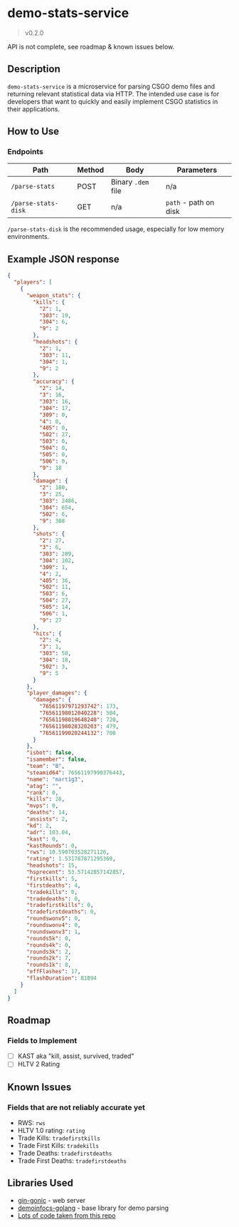 # demo-stats-service

> v0.2.0

API is not complete, see roadmap & known issues below.

## Description

`demo-stats-service` is a microservice for parsing CSGO demo files and returning relevant statistical data via HTTP. The
intended use case is for developers that want to quickly and easily implement CSGO statistics in their applications.

## How to Use
### Endpoints
|Path|Method|Body|Parameters|
|---|---|---|---|
|`/parse-stats`|POST|Binary `.dem` file| n/a|
|`/parse-stats-disk`|GET| n/a|`path` - path on disk |

`/parse-stats-disk` is the recommended usage, especially for low memory environments.

## Example JSON response

```json
{
  "players": [
    {
      "weapon_stats": {
        "kills": {
          "2": 1,
          "303": 19,
          "304": 6,
          "9": 2
        },
        "headshots": {
          "2": 1,
          "303": 11,
          "304": 1,
          "9": 2
        },
        "accuracy": {
          "2": 14,
          "3": 16,
          "303": 16,
          "304": 17,
          "309": 0,
          "4": 0,
          "405": 0,
          "502": 27,
          "503": 0,
          "504": 0,
          "505": 0,
          "506": 0,
          "9": 18
        },
        "damage": {
          "2": 180,
          "3": 25,
          "303": 2486,
          "304": 654,
          "502": 6,
          "9": 308
        },
        "shots": {
          "2": 27,
          "3": 6,
          "303": 289,
          "304": 102,
          "309": 1,
          "4": 2,
          "405": 36,
          "502": 11,
          "503": 6,
          "504": 27,
          "505": 14,
          "506": 1,
          "9": 27
        },
        "hits": {
          "2": 4,
          "3": 1,
          "303": 50,
          "304": 18,
          "502": 3,
          "9": 5
        }
      },
      "player_damages": {
        "damages": {
          "76561197971293742": 173,
          "76561198012040228": 504,
          "76561198019648240": 720,
          "76561198028320203": 479,
          "76561199020244132": 700
        }
      },
      "isbot": false,
      "isamember": false,
      "team": "B",
      "steamid64": 76561197990376443,
      "name": "mart1g3",
      "atag": "",
      "rank": 0,
      "kills": 28,
      "mvps": 0,
      "deaths": 14,
      "assists": 2,
      "kd": 2,
      "adr": 103.04,
      "kast": 0,
      "kastRounds": 0,
      "rws": 10.590703528271126,
      "rating": 1.531787871295369,
      "headshots": 15,
      "hsprecent": 53.57142857142857,
      "firstkills": 5,
      "firstdeaths": 4,
      "tradekills": 0,
      "tradedeaths": 0,
      "tradefirstkills": 0,
      "tradefirstdeaths": 0,
      "roundswonv5": 0,
      "roundswonv4": 0,
      "roundswonv3": 1,
      "rounds5k": 0,
      "rounds4k": 0,
      "rounds3k": 2,
      "rounds2k": 7,
      "rounds1k": 8,
      "effFlashes": 17,
      "flashDuration": 81894
    }
  ]
}
```

## Roadmap

### Fields to Implement

- [ ] KAST aka "kill, assist, survived, traded"
- [ ] HLTV 2 Rating

## Known Issues

### Fields that are not reliably accurate yet

- RWS: `rws`
- HLTV 1.0 rating: `rating`
- Trade Kills: `tradefirstkills`
- Trade First Kills: `tradekills`
- Trade Deaths: `tradefirstdeaths`
- Trade First Deaths: `tradefirstdeaths`

## Libraries Used

- [gin-gonic](https://github.com/gin-gonic/) - web server
- [demoinfocs-golang](https://github.com/markus-wa/demoinfocs-golang) - base library for demo parsing
- [Lots of code taken from this repo](https://github.com/megaclan3000/megaclan3000)
